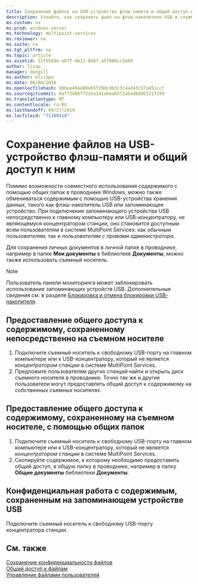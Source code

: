 ```yaml
---
title: Сохранение файлов на USB-устройство флэш-памяти и общий доступ к ним
description: Узнайте, как сохранить файл на флэш-накопителе USB в службах MultiPoint.
ms.custom: na
ms.prod: windows-server
ms.technology: multipoint-services
ms.reviewer: na
ms.suite: na
ms.tgt_pltfrm: na
ms.topic: article
ms.assetid: 51f6564e-a07f-4b13-8567-a5f080cc2e0d
author: lizap
manager: dongill
ms.author: elizapo
ms.date: 08/04/2016
ms.openlocfilehash: ddbee49ae80e65f29dcdb3c3c4ad43c17a451ccf
ms.sourcegitcommit: 6aff3d88ff22ea141a6ea6572a5ad8dd6321f199
ms.translationtype: MT
ms.contentlocale: ru-RU
ms.lasthandoff: 09/27/2019
ms.locfileid: "71389410"
---
```

# <a name="save-and-share-files-on-a-usb-flash-drive"></a>Сохранение файлов на USB-устройство флэш-памяти и общий доступ к ним
Помимо возможности совместного использования содержимого с помощью общих папок в проводнике Windows, можно также обмениваться содержимым с помощью USB-устройства хранения данных, такого как флэш-накопитель USB или запоминающее устройство. При подключении запоминающего устройства USB непосредственно к главному компьютеру или USB-концентратору, не являющемуся концентратором станции, оно становится доступным всем пользователям в системе MultiPoint Services: как *обычным пользователям*, так и *пользователям с правами администратора*.  
  
Для сохранения личных документов в личной папке в проводнике, например в папке **Мои документы** в библиотеке **Документы**, можно также использовать съемный носитель.  
  
 > [!NOTE]  
 > Пользователь панели мониторинга может заблокировать использование запоминающих устройств USB. Дополнительные сведения см. в разделе [Блокировка и отмена блокировки USB-накопителя](Block-or-Unblock-USB-Storage.md).  
  
## <a name="to-share-content-that-is-stored-directly-on-a-removable-storage-device"></a>Предоставление общего доступа к содержимому, сохраненному непосредственно на съемном носителе  
  
1.  Подключите съемный носитель к свободному USB-порту на главном компьютере или к USB-концентратору, который не является *концентратором станции* в системе MultiPoint Services.  
2.  Предложите пользователям других *станций* найти и открыть диск съемного носителя в проводнике. Точно так же и другие пользователи могут предоставлять общий доступ к содержимому на собственных съемных носителях.  
  
## <a name="to-share-content-that-is-stored-on-a-removable-storage-device-by-using-public-folders"></a>Предоставление общего доступа к содержимому, сохраненному на съемном носителе, с помощью общих папок  
  
1.  Подключите съемный носитель к свободному USB-порту на главном компьютере или к USB-концентратору, который не является *концентратором станции* в системе MultiPoint Services.  
2.  Скопируйте содержимое, к которому необходимо предоставить общий доступ, в общую папку в проводнике, например в папку **Общие документы** библиотеки **Документы**.  
  
## <a name="to-privately-work-with-content-that-is-stored-on-a-usb-storage-device"></a>Конфиденциальная работа с содержимым, сохраненным на запоминающем устройстве USB  
  
Подключите съемный носитель к свободному USB-порту концентратора станции.  
  
## <a name="see-also"></a>См. также  
[Сохранение конфиденциальности файлов](Keep-Files-Private.md)  
[Общий доступ к файлам](Share-Files.md)  
[Управление файлами пользователей](Manage-User-Files.md)